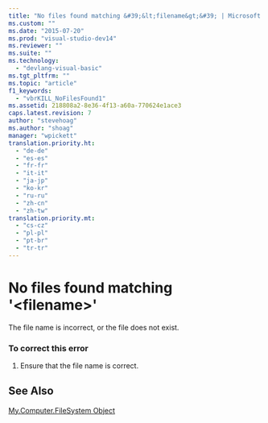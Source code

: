 ```yaml
---
title: "No files found matching &#39;&lt;filename&gt;&#39; | Microsoft Docs"
ms.custom: ""
ms.date: "2015-07-20"
ms.prod: "visual-studio-dev14"
ms.reviewer: ""
ms.suite: ""
ms.technology: 
  - "devlang-visual-basic"
ms.tgt_pltfrm: ""
ms.topic: "article"
f1_keywords: 
  - "vbrKILL_NoFilesFound1"
ms.assetid: 218808a2-8e36-4f13-a60a-770624e1ace3
caps.latest.revision: 7
author: "stevehoag"
ms.author: "shoag"
manager: "wpickett"
translation.priority.ht: 
  - "de-de"
  - "es-es"
  - "fr-fr"
  - "it-it"
  - "ja-jp"
  - "ko-kr"
  - "ru-ru"
  - "zh-cn"
  - "zh-tw"
translation.priority.mt: 
  - "cs-cz"
  - "pl-pl"
  - "pt-br"
  - "tr-tr"
---
```

# No files found matching &#39;&lt;filename&gt;&#39;
The file name is incorrect, or the file does not exist.  
  
### To correct this error  
  
1.  Ensure that the file name is correct.  
  
## See Also  
 [My.Computer.FileSystem Object](../../visual-basic/language-reference/objects/my-computer-filesystem-object.md)